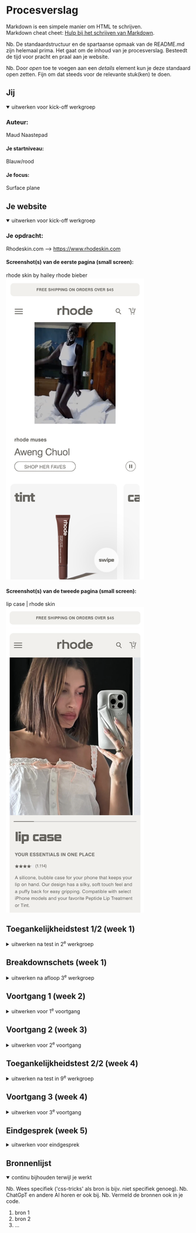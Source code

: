 # Procesverslag
Markdown is een simpele manier om HTML te schrijven.  
Markdown cheat cheet: [Hulp bij het schrijven van Markdown](https://github.com/adam-p/markdown-here/wiki/Markdown-Cheatsheet).

Nb. De standaardstructuur en de spartaanse opmaak van de README.md zijn helemaal prima. Het gaat om de inhoud van je procesverslag. Besteedt de tijd voor pracht en praal aan je website.

Nb. Door *open* toe te voegen aan een *details* element kun je deze standaard open zetten. Fijn om dat steeds voor de relevante stuk(ken) te doen.





## Jij

<details open>
  <summary>uitwerken voor kick-off werkgroep</summary>

  ### Auteur:
  Maud Naastepad

  #### Je startniveau:
  Blauw/rood

  #### Je focus:
  Surface plane
 
</details>



## Je website

<details open>
  <summary>uitwerken voor kick-off werkgroep</summary>

  ### Je opdracht:
  Rhodeskin.com --> https://www.rhodeskin.com

  #### Screenshot(s) van de eerste pagina (small screen): 
  rhode skin by hailey rhode bieber
  <img src="readme-images/paginaeen.jpg" width="375px" alt="Opening pagina 1">

  #### Screenshot(s) van de tweede pagina (small screen):
  lip case | rhode skin
  <img src="readme-images/paginatwee.jpg" width="375px" alt="Productpagina">
 
</details>



## Toegankelijkheidstest 1/2 (week 1)

<details>
  <summary>uitwerken na test in 2<sup>e</sup> werkgroep</summary>

  ### Bevindingen
  Ik heb nooit eerder een screen reader gebruikt dus vond het sowieso erg zoeken met de knoppen. De reader gaf al snel aan dat ik dan op tab zou moeten klikken om elk kopje te kunnen horen. Het ging erg stroef, de tekst herhaalde zich steeds en er werd niet duidelijk verteld wat er op een afbeelding te zien was. Ook viel het tegen dat het hele lange onduidelijke zinnen waren en ik hierdoor met een beperking moeilijk begrijp wat er precies mee wordt bedoeld. Wel was de stem heel duidelijk en articuleerde goed. Ook werd er aangegeven wanneer ik bij een navigatie ben en wanneer het een button is. 

</details>



## Breakdownschets (week 1)

<details>
  <summary>uitwerken na afloop 3<sup>e</sup> werkgroep</summary>

  ### de hele pagina: 
  <img src="readme-images/dummy-plaatje.jpg" width="375px" alt="breakdown van de hele pagina">

  ### dynamisch deel (bijv menu): 
  <img src="readme-images/dummy-plaatje.jpg" width="375px" alt="breakdown van een dynamisch deel">

  ### wellicht nog een dynamisch deel (bijv filter): 
  <img src="readme-images/dummy-plaatje.jpg" width="375px" alt="breakdown van nog een dynamisch deel">

</details>





## Voortgang 1 (week 2)

<details>
  <summary>uitwerken voor 1<sup>e</sup> voortgang</summary>

  ### Stand van zaken



  ### Agenda voor meeting
  samen met je groepje opstellen

  | Lara           | Peter              | Mamush       | Ik               |
  | ---            | ---                | ---          | ---              |
  | Articles       | ---                | H1, H2, H3   | Scrollbar en img erin |
  | canvas elementen| ---               | Articles     | Uitleg css opstelling sections |
  | ...            | ...                | ...          | ...              |


  ### Verslag van meeting
  hier na afloop snel de uitkomsten van de meeting vastleggen

  - Een goede opbouw van html is eerst section en dan article, een section is een heel blok met alle content van de verschillende articles.
  - Als je meerdere sections wil gebruiken in css, moet je nth-of-type() gebruiken. Hierdoor wordt de organisatie van je css mooi.
  - Heel goed opletten met gebruiken van pixels! Gebruik hier bijvoorbeeld em, vw, of procenten voor.
  - Met flex-direction maak je een verticale of een horizontale rij om hier je content goed in te kunnen sorteren.
  - Leer omgaan met padding en margins en voorkom om vooraf width en heights te zetten.

</details>





## Voortgang 2 (week 3)

<details>
  <summary>uitwerken voor 2<sup>e</sup> voortgang</summary>

  ### Stand van zaken
  Ik ben na de feedback van vorige week donderdag weer verder gegaan met de code. Ik heb veel geleerd van deze feedback en ook van de studenten erbij. Ik heb alle pixels in mijn code omgezet naar em door alles door 16 te delen. Ik liep even vast met het filmpje en de border-radius na het verzetten naar em hiervan, maar heb er met hulp van de studentassistent weer een goed beeld van kunnen maken. 

  Verder had ik problemen met de grote van de afbeeldingen in de eerste section:
  <img src="images/foutesection.jpg" width="375px" alt='Foute section'>
  Het is nu veranderd naar de grootte van iedere afbeelding. Het probleem hierbij was wel weer dat de achtergrond kleur verwijderd moest worden en ik transform:scale() zou moeten gebruiken om de afbeeldingen op goede grootte te krijgen.

  Ik wilde dit voordat ik transform:scale() ging gebruiken handmatig afsnijden in Photoshop en kreeg toen deze melding. 
  <img src="images/foutmelding.jpg" width="375px" alt='Foutmelding photoshop'> Door hulp van de docent is dit gelukt om met transform te doen. Thuis heb ik in mdn verder opgezocht hoe je de scale kunt gebruiken. Nu heb ik meer verstand van de grootte van een article en dat je het niet per se een achtergrond kleur aan toe moet voegen, maar ook met transform:scale() een goede overeenkomst kunt maken.



  ### Agenda voor meeting
  samen met je groepje opstellen

  | Julian         | Wessel             | Bibi         | Ik               |
  | ---            | ---                | ---          | ---              |
  | dit bespreken  | en dit             | en ik dit    | en dan ik dat    |
  | en dat ook nog | dit als er tijd is | nog een punt | dit wil ik zeker |
  | ...            | ...                | ...          | ...              |


  ### Verslag van meeting
  hier na afloop snel de uitkomsten van de meeting vastleggen

  - Je kunt margin-right gebruiken om de tekst op te schuiven naar onder.
  - Met scroll-snap-align:center zet je 
  - Check soms even de validator
- ...

</details>





## Toegankelijkheidstest 2/2 (week 4)

<details>
  <summary>uitwerken na test in 9<sup>e</sup> werkgroep</summary>

  ### Bevindingen
 Mijn website is op de eerste pagina erg toegankelijk en heb ik getest met de screenreader. Als ik de website open, begint de VoiceOver automatisch met praten en gaat hij van boven naar beneden de website. Ook was het fijn dat hij opnoemde wanneer er een H2 element was en een afbeelding. Dan werd de alt genoemd die ik in de html heb vermeld. Wanneer er een carrousel was swipete hij er zelf doorheen. Het probleem hierbij was helaas wel dat de afbeeldingen niet genoemd werden en alleen de titels.

 Na de carrousel ging alles heel makkelijk en vertelde de VoiceOver ook wanneer er een knop was om op te klikken en hoe je dit moest doen.
<img src="images/opeenknopklikken.jpg" width="375px" alt='Screenreader voorlezen'>

Op de tweede pagina deed de Voiceover er hetzelfde over. Ik kwam er wel achter dat de navigatiebar eigenlijk niet duidelijk genoeg werd benoemd en dat ik hier verandering in moet maken.

Gelukkig werd er wel duidelijk aangegeven wanneer er geswiped moest worden dat de afbeeldingen horizontaal naast elkaar stonden.

Na de test ben ik wel de alt namen van de laatste carrousel gaan aanpassen, want er werden eerder niet duidelijke namen aangegeven.
Before:
<img src="images/before.jpg" width="375px" alt='Before alt namen'>
After:
<img src="images/after.jpg" width="375px" alt='After alt namen'>

</details>





## Voortgang 3 (week 4)

<details>
  <summary>uitwerken voor 3<sup>e</sup> voortgang</summary>

  ### Stand van zaken
   Ik heb weer heel veel gehad aan de feedback van vorige week donderdag. De studentassistenten hielpen me met vele goede vragen die ik nog had voor de laatste content dingen. Een daarvan was bijvoorbeeld hoe je de scrollbar in de eerste en de zesde section op het midden van ieder plaatje kon uit laten komen. Hiervoor was alleen de regel 'scroll-snap-align:center' nodig. 

   Ik heb ondertussen alle validators even gecheckt en alles was valid in html en css.
   <img src="images/errorschecken.jpg" width="375px" alt='Errors checken'>
   Wel waren er veel info meldingen over de articles.

   Ik was erg verward met hoe je op een goede manier een svg in html moest zetten dus stelde die vraag. Ik kreeg al snel van de docent en assistenten een makkelijke uitleg. Eerst de html edit maken van de svg en dan in een mapje en html zetten. Nu moest ik alleen zelf de grootte en positite nog goed maken.
   <img src="images/eerdereerrorsvg.jpg" width="375px" alt='Svg error' >
   Deze error kreeg ik als ik de svg net als img ging downloaden.
   
   Door de svg tip ben ik veel sneller gegaan in iconen neerzetten en dus ook een navigatiebar die ik met javascript compleet ga maken.

   Ik was bezig met de afbeeldingen goed te zetten van de zesde section en kreeg steeds dat de plaatjes of meters uit elkaar stonden, of onder elkaar gingen staan. Ik heb af en toe wat vragen gesteld aan chatGPT en bleek uiteindelijk te zijn dat ik niet width:100% moest maken van de afbeelding maar width:100vw. 
   <img src="images/chatgpt.jpg" width="375px" alt='ChatGPT'>

Tijdens de 2e les van deze week had ik een vraag over een enorme witruimte die ik had naast mijn content. Na veel zoeken moest ik het kleine scherm annuleren en het op het hele scherm bekijken en zag ik dat een svg heel groot was. Dit kwam omdat het in vw stond en alles in de footer position:absolute of relative had. Door alles in display:flex te zetten met wat ik eerder in de website al had gedaan, ging dit probleem weer weg!


   <!-- meer problemen neerzetten -->

   Na deze problemen ging het verder erg goed! Ik ben een stuk verder met de content voor de tweede pagina en kwam erachter om veel css regels van pagina 1 korter te maken, dat ik meer regels zonder classes kan gebruiken voor de 2e pagina.

   Door steeds weer opnieuw te kijken naar je eerdere css regels is het veel makkelijker om weer de content erin te zetten.

   Na deze problemen en goede resultaten ging ik beginnen aan de surface plane:

   Surface plane:




  ### Agenda voor meeting
  samen met je groepje opstellen

  | student 1      | student 2          | student 3    | student 4        |
  | ---            | ---                | ---          | ---              |
  | dit bespreken  | en dit             | en ik dit    | en dan ik dat    |
  | en dat ook nog | dit als er tijd is | nog een punt | dit wil ik zeker |
  | ...            | ...                | ...          | ...              |


  ### Verslag van meeting
  hier na afloop snel de uitkomsten van de meeting vastleggen

  - punt 1
  - punt 2
  - nog een punt
  - ...

</details>





## Eindgesprek (week 5)

<details>
  <summary>uitwerken voor eindgesprek</summary>

  ### Je uitkomst - karakteristiek screenshots:
  <img src="readme-images/dummy-plaatje.jpg" width="375px" alt="uitomst opdracht 1">


  ### Dit ging goed/Heb ik geleerd: 
  Korte omschrijving met plaatjes

  <img src="readme-images/dummy-plaatje.jpg" width="375px" alt="top">


  ### Dit was lastig/Is niet gelukt:
  Korte omschrijving met plaatjes

  <img src="readme-images/dummy-plaatje.jpg" width="375px" alt="bummer">
</details>





## Bronnenlijst

<details open>
  <summary>continu bijhouden terwijl je werkt</summary>

  Nb. Wees specifiek ('css-tricks' als bron is bijv. niet specifiek genoeg). 
  Nb. ChatGpT en andere AI horen er ook bij.
  Nb. Vermeld de bronnen ook in je code.

  1. bron 1
  2. bron 2
  3. ...

</details>